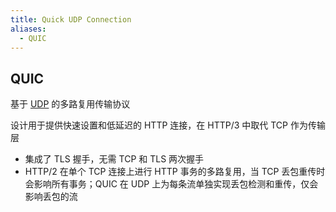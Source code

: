 ```yaml
---
title: Quick UDP Connection
aliases:
  - QUIC
---
```

## QUIC

基于 [UDP](UDP.md) 的多路复用传输协议  

设计用于提供快速设置和低延迟的 HTTP 连接，在 HTTP/3 中取代 TCP 作为传输层  

- 集成了 TLS 握手，无需 TCP 和 TLS 两次握手
- HTTP/2 在单个 TCP 连接上进行 HTTP 事务的多路复用，当 TCP 丢包重传时会影响所有事务；QUIC 在 UDP 上为每条流单独实现丢包检测和重传，仅会影响丢包的流  
